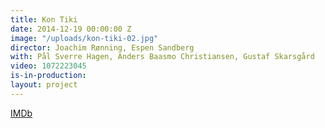 ```yaml
---
title: Kon Tiki
date: 2014-12-19 00:00:00 Z
image: "/uploads/kon-tiki-02.jpg"
director: Joachim Rønning, Espen Sandberg
with: Pål Sverre Hagen, Anders Baasmo Christiansen, Gustaf Skarsgård
video: 1072223045
is-in-production: 
layout: project
---
```


[IMDb](https://www.imdb.com/title/tt1613750/?ref_=nv_sr_srsg_0_tt_8_nm_0_q_kon%2520tiki)